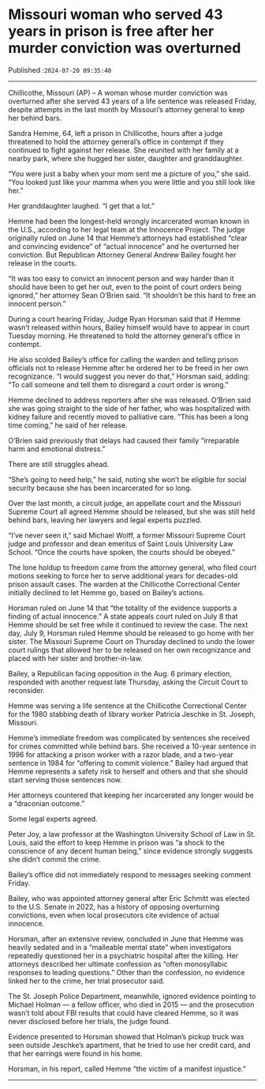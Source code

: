 # Missouri woman who served 43 years in prison is free after her murder conviction was overturned

Published :`2024-07-20 09:35:40`

---

Chillicothe, Missouri (AP) – A woman whose murder conviction was overturned after she served 43 years of a life sentence was released Friday, despite attempts in the last month by Missouri’s attorney general to keep her behind bars.

Sandra Hemme, 64, left a prison in Chillicothe, hours after a judge threatened to hold the attorney general’s office in contempt if they continued to fight against her release. She reunited with her family at a nearby park, where she hugged her sister, daughter and granddaughter.

“You were just a baby when your mom sent me a picture of you,” she said. “You looked just like your mamma when you were little and you still look like her.”

Her granddaughter laughed. “I get that a lot.”

Hemme had been the longest-held wrongly incarcerated woman known in the U.S., according to her legal team at the Innocence Project. The judge originally ruled on June 14 that Hemme’s attorneys had established “clear and convincing evidence” of “actual innocence” and he overturned her conviction. But Republican Attorney General Andrew Bailey fought her release in the courts.

“It was too easy to convict an innocent person and way harder than it should have been to get her out, even to the point of court orders being ignored,” her attorney Sean O’Brien said. “It shouldn’t be this hard to free an innocent person.”

During a court hearing Friday, Judge Ryan Horsman said that if Hemme wasn’t released within hours, Bailey himself would have to appear in court Tuesday morning. He threatened to hold the attorney general’s office in contempt.

He also scolded Bailey’s office for calling the warden and telling prison officials not to release Hemme after he ordered her to be freed in her own recognizance. “I would suggest you never do that,” Horsman said, adding: “To call someone and tell them to disregard a court order is wrong.”

Hemme declined to address reporters after she was released. O’Brien said she was going straight to the side of her father, who was hospitalized with kidney failure and recently moved to palliative care. ”This has been a long time coming,” he said of her release.

O’Brien said previously that delays had caused their family “irreparable harm and emotional distress.”

There are still struggles ahead.

“She’s going to need help,” he said, noting she won’t be eligible for social security because she has been incarcerated for so long.

Over the last month, a circuit judge, an appellate court and the Missouri Supreme Court all agreed Hemme should be released, but she was still held behind bars, leaving her lawyers and legal experts puzzled.

“I’ve never seen it,” said Michael Wolff, a former Missouri Supreme Court judge and professor and dean emeritus of Saint Louis University Law School. “Once the courts have spoken, the courts should be obeyed.”

The lone holdup to freedom came from the attorney general, who filed court motions seeking to force her to serve additional years for decades-old prison assault cases. The warden at the Chillicothe Correctional Center initially declined to let Hemme go, based on Bailey’s actions.

Horsman ruled on June 14 that “the totality of the evidence supports a finding of actual innocence.” A state appeals court ruled on July 8 that Hemme should be set free while it continued to review the case. The next day, July 9, Horsman ruled Hemme should be released to go home with her sister. The Missouri Supreme Court on Thursday declined to undo the lower court rulings that allowed her to be released on her own recognizance and placed with her sister and brother-in-law.

Bailey, a Republican facing opposition in the Aug. 6 primary election, responded with another request late Thursday, asking the Circuit Court to reconsider.

Hemme was serving a life sentence at the Chillicothe Correctional Center for the 1980 stabbing death of library worker Patricia Jeschke in St. Joseph, Missouri.

Hemme’s immediate freedom was complicated by sentences she received for crimes committed while behind bars. She received a 10-year sentence in 1996 for attacking a prison worker with a razor blade, and a two-year sentence in 1984 for “offering to commit violence.” Bailey had argued that Hemme represents a safety risk to herself and others and that she should start serving those sentences now.

Her attorneys countered that keeping her incarcerated any longer would be a “draconian outcome.”

Some legal experts agreed.

Peter Joy, a law professor at the Washington University School of Law in St. Louis, said the effort to keep Hemme in prison was “a shock to the conscience of any decent human being,” since evidence strongly suggests she didn’t commit the crime.

Bailey’s office did not immediately respond to messages seeking comment Friday.

Bailey, who was appointed attorney general after Eric Schmitt was elected to the U.S. Senate in 2022, has a history of opposing overturning convictions, even when local prosecutors cite evidence of actual innocence.

Horsman, after an extensive review, concluded in June that Hemme was heavily sedated and in a “malleable mental state” when investigators repeatedly questioned her in a psychiatric hospital after the killing. Her attorneys described her ultimate confession as “often monosyllabic responses to leading questions.” Other than the confession, no evidence linked her to the crime, her trial prosecutor said.

The St. Joseph Police Department, meanwhile, ignored evidence pointing to Michael Holman — a fellow officer, who died in 2015 — and the prosecution wasn’t told about FBI results that could have cleared Hemme, so it was never disclosed before her trials, the judge found.

Evidence presented to Horsman showed that Holman’s pickup truck was seen outside Jeschke’s apartment, that he tried to use her credit card, and that her earrings were found in his home.

Horsman, in his report, called Hemme “the victim of a manifest injustice.”

---

